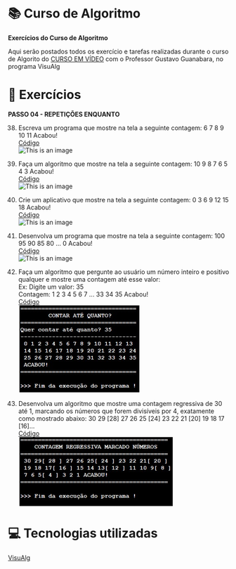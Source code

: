 # :books: Curso de Algoritmo
**Exercícios do Curso de Algoritmo**

 Aqui serão postados todos os exercício e tarefas realizadas durante o curso de Algorito do [CURSO EM VÍDEO](https://www.youtube.com/watch?v=8mei6uVttho&list=PLHz_AreHm4dmSj0MHol_aoNYCSGFqvfXV) com o Professor Gustavo Guanabara, no programa VisuAlg
 
 # :page_with_curl: Exercícios
 **PASSO 04 - REPETIÇÕES ENQUANTO**

38) Escreva um programa que mostre na tela a seguinte contagem: 6 7 8 9 10 11 Acabou!<br/> 
[Código](https://github.com/ArgemiroC/Curso-de-Algoritmo/blob/main/Exerc%C3%ADcios%20-%20PASSO%2004/Exerc%C3%ADcio%2038%20-%20Contar%20de%206%20a%2011)<br/>
![This is an image](https://github.com/ArgemiroC/Curso-de-Algoritmo/blob/main/Imagens/Exerc%C3%ADcio%2038(Contar%20de%206%20a%2011).jpeg)

39) Faça um algoritmo que mostre na tela a seguinte contagem: 10 9 8 7 6 5 4 3 Acabou!<br/>
[Código](https://github.com/ArgemiroC/Curso-de-Algoritmo/blob/main/Exerc%C3%ADcios%20-%20PASSO%2004/Exerc%C3%ADcio%2039%20-%20Contar%20de%2010%20a%203)<br/>
![This is an image](https://github.com/ArgemiroC/Curso-de-Algoritmo/blob/main/Imagens/Exerc%C3%ADcio%2039(Contar%20de%2010%20a%203).jpeg)

40) Crie um aplicativo que mostre na tela a seguinte contagem: 0 3 6 9 12 15 18 Acabou!<br/>
[Código](https://github.com/ArgemiroC/Curso-de-Algoritmo/blob/main/Exerc%C3%ADcios%20-%20PASSO%2004/Exerc%C3%ADcio%2040%20-%20Contar%20de%200%20a%2018%20com%20salto%20de%203)<br/>
![This is an image](https://github.com/ArgemiroC/Curso-de-Algoritmo/blob/main/Imagens/Exerc%C3%ADcio%2040(Contar%20de%200%20A%2018%20com%20salto%20de%203).jpeg)

41) Desenvolva um programa que mostre na tela a seguinte contagem: 100 95 90 85 80 ... 0 Acabou!<br/>
[Código](https://github.com/ArgemiroC/Curso-de-Algoritmo/blob/main/Exerc%C3%ADcios%20-%20PASSO%2004/Exerc%C3%ADcio%2041%20-%20Contar%20de%20100%20a%2080...%20com%20salto%20de%205)<br/>
![This is an image](https://github.com/ArgemiroC/Curso-de-Algoritmo/blob/main/Imagens/Exerc%C3%ADcio%2041(Contar%20de%20100%20a%2080...%20com%20salto%20de%205).jpeg)

42) Faça um algoritmo que pergunte ao usuário um número inteiro e positivo qualquer e mostre uma contagem até esse valor:<br/>
Ex: Digite um valor: 35<br/>
Contagem: 1 2 3 4 5 6 7 ... 33 34 35 Acabou!<br/>
[Código](https://github.com/ArgemiroC/Curso-de-Algoritmo/blob/main/Exerc%C3%ADcios%20-%20PASSO%2004/Exerc%C3%ADcio%2042%20-%20Contar%20at%C3%A9%20quanto)<br/>
![This is an image](https://github.com/ArgemiroC/Curso-de-Algoritmo/blob/main/Imagens/Exerc%C3%ADcio%2042(Contar%20at%C3%A9%20quanto).jpeg)

43) Desenvolva um algoritmo que mostre uma contagem regressiva de 30 até 1, marcando os números que forem divisíveis por 4, exatamente como mostrado abaixo: 30 29 [28] 27 26 25 [24] 23 22 21 [20] 19 18 17 [16]...<br/>
[Código](https://github.com/ArgemiroC/Curso-de-Algoritmo/blob/main/Exerc%C3%ADcios%20-%20PASSO%2004/Exerc%C3%ADcio%2043%20-%20Contagem%20regressiva%20marcando%20n%C3%BAmeros)<br/>
![This is an image](https://github.com/ArgemiroC/Curso-de-Algoritmo/blob/main/Imagens/Exerc%C3%ADcio%2043(Contagem%20regressiva%20marcando%20n%C3%BAmeros).jpeg)

# :computer: Tecnologias utilizadas

[VisuAlg](https://visualg3.com.br/)
